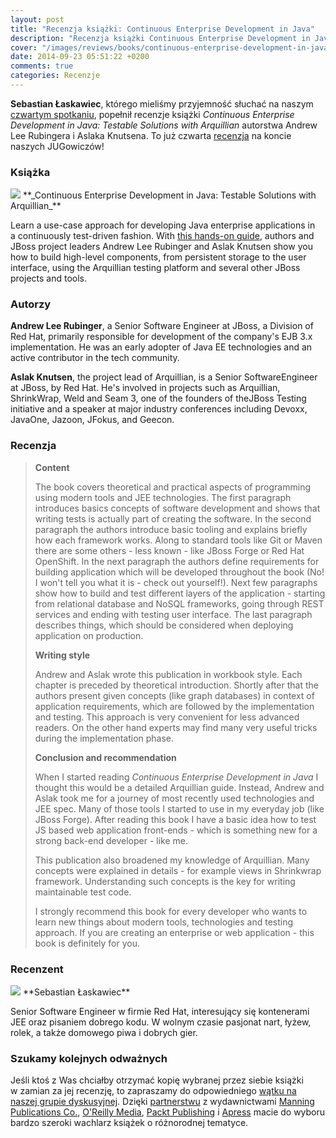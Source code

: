 ```yaml
---
layout: post
title: "Recenzja książki: Continuous Enterprise Development in Java"
description: "Recenzja książki Continuous Enterprise Development in Java (Andrew Lee Rubinger, Aslak Knutsen) napisana przez Sebastiana Łaskawca."
cover: "/images/reviews/books/continuous-enterprise-development-in-java.jpg"
date: 2014-09-23 05:51:22 +0200
comments: true
categories: Recenzje
---
```

**Sebastian Łaskawiec**, którego mieliśmy przyjemność słuchać na naszym <a href="{{ root_url }}/news/2014/06/07/spotkanie-4/">czwartym spotkaniu</a>, popełnił recenzje książki _Continuous Enterprise Development in&nbsp;Java: Testable Solutions with Arquillian_ autorstwa Andrew Lee Rubingera i&nbsp;Aslaka Knutsena. To już czwarta <a href="{{ root_url }}/news/categories/recenzje/">recenzja</a> na koncie naszych JUGowiczów!

<!--more-->

### Książka
<img class="no-border book-cover" src="{{ root_url }}/images/reviews/books/continuous-enterprise-development-in-java.jpg" />
**_Continuous Enterprise Development in&nbsp;Java: Testable Solutions with Arquillian_**

Learn a&nbsp;use-case approach for developing Java enterprise applications in a&nbsp;continuously test-driven fashion. With <a href="http://shop.oreilly.com/product/0636920025368.do" target="_blank">this hands-on guide</a>, authors and JBoss project leaders Andrew Lee Rubinger and Aslak Knutsen show you how to build high-level components, from persistent storage to the user interface, using the Arquillian testing platform and several other JBoss projects and tools.

<span class="clearfix"></span>

### Autorzy
**Andrew Lee Rubinger**, a&nbsp;Senior Software Engineer at JBoss, a&nbsp;Division of Red Hat, primarily responsible for development of the company's EJB 3.x implementation. He was an early adopter of Java EE technologies and an active contributor in the tech community.

**Aslak Knutsen**, the project lead of Arquillian, is a&nbsp;Senior SoftwareEngineer at JBoss, by Red Hat. He's involved in projects such as Arquillian, ShrinkWrap, Weld and Seam 3, one of the founders of theJBoss Testing initiative and a&nbsp;speaker at major industry conferences including Devoxx, JavaOne, Jazoon, JFokus, and Geecon.

### Recenzja
<blockquote>
  <p>
  	<strong>Content</strong>
  </p>
  <p>
  	The book covers theoretical and practical aspects of programming using modern tools and JEE technologies. The first paragraph introduces basics concepts of software development and shows that writing tests is actually part of creating the software. In the second paragraph the authors introduce basic tooling and explains briefly how each framework works. Along to standard tools like Git or Maven there are some others - less known - like JBoss Forge or Red Hat OpenShift. In the next paragraph the authors define requirements for building application which will be developed throughout the book (No! I won't tell you what it is - check out yourself!). Next few paragraphs show how to build and test different layers of the application - starting from relational database and NoSQL frameworks, going through REST services and ending with testing user interface. The last paragraph describes things, which should be considered when deploying application on production.
  </p>
  <p>
  	<strong>Writing style</strong>
  </p>
  <p>
  	Andrew and Aslak wrote this publication in workbook style. Each chapter is preceded by theoretical introduction. Shortly after that the authors present given concepts (like graph databases) in context of application requirements, which are followed by the implementation and testing. This approach is very convenient for less advanced readers. On the other hand experts may find many very useful tricks during the implementation phase.
  </p>
  <p>
  	<strong>Conclusion and recommendation</strong>
  </p>
  <p>
  	When I started reading <em>Continuous Enterprise Development in Java</em> I thought this would be a&nbsp;detailed Arquillian guide. Instead, Andrew and Aslak took me for a&nbsp;journey of most recently used technologies and JEE spec. Many of those tools I started to use in my everyday job (like JBoss Forge). After reading this book I have a basic idea how to test JS based web application front-ends - which is something new for a strong back-end developer - like me.
  </p>
  <p>
  	This publication also broadened my knowledge of Arquillian. Many concepts were explained in details - for example views in Shrinkwrap framework. Understanding such concepts is the key for writing maintainable test code.
  </p>
  <p>
  	I strongly recommend this book for every developer who wants to learn new things about modern tools, technologies and testing approach. If you are creating an&nbsp;enterprise or web application - this book is definitely for you.
  </p>
</blockquote>

### Recenzent
<img class="no-border reviewer-face" src="{{ root_url }}/images/reviews/reviewers/laskawiec-sebastian.jpg" />
**Sebastian Łaskawiec**

Senior Software Engineer w firmie Red Hat, interesujący się kontenerami JEE oraz pisaniem dobrego kodu. W&nbsp;wolnym czasie pasjonat nart, łyżew, rolek, a&nbsp;także domowego piwa i&nbsp;dobrych gier.

<span class="clearfix"></span>

### Szukamy kolejnych odważnych
Jeśli ktoś z&nbsp;Was chciałby otrzymać kopię wybranej przez siebie książki w&nbsp;zamian za jej recenzję, to zapraszamy do odpowiedniego <a href="https://groups.google.com/d/topic/torunjug/QvoMIJhDM0M/discussion" target="_blank">wątku na naszej grupie dyskusyjnej</a>. Dzięki <a href="/partners/">partnerstwu</a> z&nbsp;wydawnictwami <a href="http://www.manning.com" target="_blank">Manning Publications Co.</a>, <a href="http://oreilly.com" target="_blank">O'Reilly Media</a>, <a href="http://www.packtpub.com" target="_blank">Packt Publishing</a> i&nbsp;<a href="https://www.apress.com" target="_blank">Apress</a> macie do wyboru bardzo szeroki wachlarz książek o&nbsp;różnorodnej tematyce.